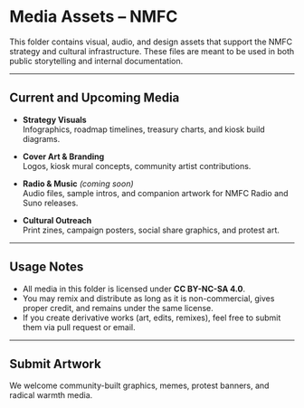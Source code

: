 # Media Assets – NMFC

This folder contains visual, audio, and design assets that support the NMFC strategy and cultural infrastructure. These files are meant to be used in both public storytelling and internal documentation.

---

## Current and Upcoming Media

- **Strategy Visuals**  
  Infographics, roadmap timelines, treasury charts, and kiosk build diagrams.

- **Cover Art & Branding**  
  Logos, kiosk mural concepts, community artist contributions.

- **Radio & Music** *(coming soon)*  
  Audio files, sample intros, and companion artwork for NMFC Radio and Suno releases.

- **Cultural Outreach**  
  Print zines, campaign posters, social share graphics, and protest art.

---

## Usage Notes

- All media in this folder is licensed under **CC BY-NC-SA 4.0**.  
- You may remix and distribute as long as it is non-commercial, gives proper credit, and remains under the same license.
- If you create derivative works (art, edits, remixes), feel free to submit them via pull request or email.

---

## Submit Artwork

We welcome community-built graphics, memes, protest banners, and radical warmth media.
